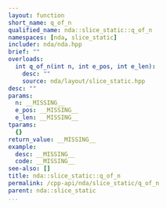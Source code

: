 ```yaml
---
layout: function
short_name: q_of_n
qualified_name: nda::slice_static::q_of_n
namespaces: [nda, slice_static]
includer: nda/nda.hpp
brief: ""
overloads:
  int q_of_n(int n, int e_pos, int e_len):
    desc: ""
    source: nda/layout/slice_static.hpp
desc: ""
params:
  n: __MISSING__
  e_pos: __MISSING__
  e_len: __MISSING__
tparams:
  {}
return_value: __MISSING__
example:
  desc: __MISSING__
  code: __MISSING__
see-also: []
title: nda::slice_static::q_of_n
permalink: /cpp-api/nda/slice_static/q_of_n
parent: nda::slice_static
...
```


